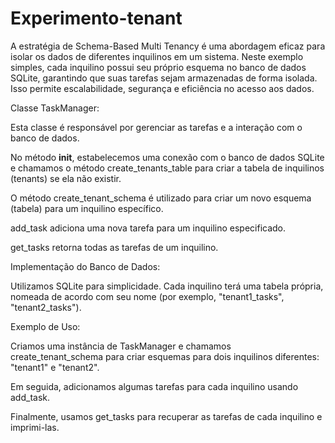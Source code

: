 # Experimento-tenant

A estratégia de Schema-Based Multi Tenancy é uma abordagem eficaz para isolar os dados de diferentes inquilinos em um sistema. Neste exemplo simples, cada inquilino possui seu próprio esquema no banco de dados SQLite, garantindo que suas tarefas sejam armazenadas de forma isolada. Isso permite escalabilidade, segurança e eficiência no acesso aos dados.



Classe TaskManager:

Esta classe é responsável por gerenciar as tarefas e a interação com o banco de dados.

No método __init__, estabelecemos uma conexão com o banco de dados SQLite e chamamos o método create_tenants_table para criar a tabela de inquilinos (tenants) se ela não existir.

O método create_tenant_schema é utilizado para criar um novo esquema (tabela) para um inquilino específico.

add_task adiciona uma nova tarefa para um inquilino especificado.

get_tasks retorna todas as tarefas de um inquilino.





Implementação do Banco de Dados:

Utilizamos SQLite para simplicidade. Cada inquilino terá uma tabela própria, nomeada de acordo com seu nome (por exemplo, "tenant1_tasks", "tenant2_tasks").




Exemplo de Uso:

Criamos uma instância de TaskManager e chamamos create_tenant_schema para criar esquemas para dois inquilinos diferentes: "tenant1" e "tenant2".

Em seguida, adicionamos algumas tarefas para cada inquilino usando add_task.

Finalmente, usamos get_tasks para recuperar as tarefas de cada inquilino e imprimi-las.

